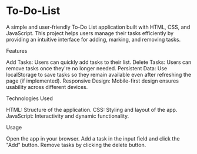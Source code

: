 # To-Do-List

A simple and user-friendly To-Do List application built with HTML, CSS, and JavaScript. This project helps users manage their tasks efficiently by providing an intuitive interface for adding, marking, and removing tasks.

Features

Add Tasks: Users can quickly add tasks to their list.
Delete Tasks: Users can remove tasks once they're no longer needed.
Persistent Data: Use localStorage to save tasks so they remain available even after refreshing the page (if implemented).
Responsive Design: Mobile-first design ensures usability across different devices.

Technologies Used

HTML: Structure of the application.
CSS: Styling and layout of the app.
JavaScript: Interactivity and dynamic functionality.

Usage

Open the app in your browser.
Add a task in the input field and click the "Add" button.
Remove tasks by clicking the delete button.
